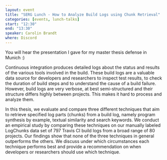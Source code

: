 ```yaml
---
layout: event
title: "SERG Lunch - How to Analyze Build Logs using Chunk Retrieval"
categories: [events, lunch-talks]
start: "12:30"
end: "13:30"
speaker: Carolin Brandt
where: Discord
---
```


You will hear the presentation I gave for my master thesis defense in Munich :)

Continuous integration produces detailed logs about the status and results of 
the various tools involved in the build. These build logs are a valuable data source 
for developers and researchers to inspect test results, to check the duration of build steps 
and to understand the cause of a build failure. However, build logs are very verbose, 
at best semi-structured and their structure differs highly between projects. 
This makes it hard to process and analyze them. 

In this thesis, we evaluate and compare three different techniques that aim to retrieve 
specified log parts (chunks) from a build log, namely program synthesis by example, 
textual similarity and search keywords. We conduct an empirical study by comparing 
these techniques on our manually labeled LogChunks data set of 797 Travis CI build logs 
from a broad range of 80 projects. Our findings show that none of the three techniques 
in general outperforms the others. We discuss under which circumstances each technique 
performs best and provide a recommendation on when developers or researchers should use which technique.
